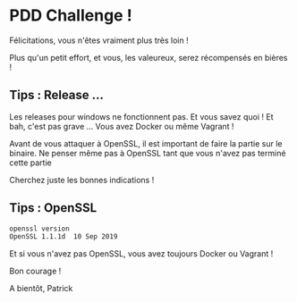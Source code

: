 # PDD Challenge !

Félicitations, vous n'êtes vraiment plus très loin !

Plus qu'un petit effort, et vous, les valeureux, serez récompensés en bières !

## Tips : Release ...

Les releases pour windows ne fonctionnent pas. Et vous savez quoi ! Et bah, c'est pas grave ... Vous avez Docker ou même Vagrant !

Avant de vous attaquer à OpenSSL, il est important de faire la partie sur le binaire. Ne penser même pas à OpenSSL tant que vous n'avez pas terminé cette partie

Cherchez juste les bonnes indications !

## Tips : OpenSSL

```bash
openssl version 
OpenSSL 1.1.1d  10 Sep 2019
```

Et si vous n'avez pas OpenSSL, vous avez toujours Docker ou Vagrant !

Bon courage !

A bientôt,
Patrick